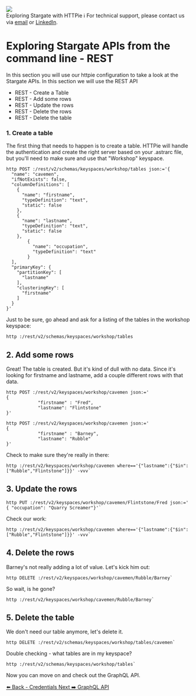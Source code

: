 <!-- TOP -->
<div class="top">
  <img src="https://datastax-academy.github.io/katapod-shared-assets/images/ds-academy-logo.svg" />
  <div class="scenario-title-section">
    <span class="scenario-title">Exploring Stargate with HTTPie</span>
    <span class="scenario-subtitle">ℹ️ For technical support, please contact us via <a href="mailto:kirsten.hunter@datastax.com">email</a> or <a href="https://linkedin.com/in/synedra">LinkedIn</a>.</span>
  </div>
</div>

# Exploring Stargate APIs from the command line - REST

In this section you will use our httpie configuration to take a look at the Stargate APIs.  In this section we will use the REST API

* REST - Create a Table
* REST - Add some rows
* REST - Update the rows
* REST - Delete the rows
* REST - Delete the table

### 1. Create a table

The first thing that needs to happen is to create a table.  HTTPie will handle the authentication and create the right server based on your .astrarc file, but you'll need to make sure and use that "Workshop" keyspace.

```
http POST :/rest/v2/schemas/keyspaces/workshop/tables json:='{
  "name": "cavemen",
  "ifNotExists": false,
  "columnDefinitions": [
    {
      "name": "firstname",
      "typeDefinition": "text",
      "static": false
    },
    {
      "name": "lastname",
      "typeDefinition": "text",
      "static": false
    },
        {
	      "name": "occupation",
	      "typeDefinition": "text"
	    }
  ],
  "primaryKey": {
    "partitionKey": [
      "lastname"
    ],
    "clusteringKey": [
      "firstname"
    ]
  }
}'
```

Just to be sure, go ahead and ask for a listing of the tables in the workshop keyspace:

```
http :/rest/v2/schemas/keyspaces/workshop/tables
```

## 2. Add some rows
Great!  The table is created.  But it's kind of dull with no data.  Since it's looking for firstname and lastname, add a couple different rows with that data.

```
http POST :/rest/v2/keyspaces/workshop/cavemen json:='
{
            "firstname" : "Fred",
            "lastname": "Flintstone"
}'
```

```
http POST :/rest/v2/keyspaces/workshop/cavemen json:='
{
            "firstname" : "Barney",
            "lastname": "Rubble"
}'
```

Check to make sure they're really in there:
```
http :/rest/v2/keyspaces/workshop/cavemen where=='{"lastname":{"$in":["Rubble","Flintstone"]}}' -vvv`
```

## 3. Update the rows

```
http PUT :/rest/v2/keyspaces/workshop/cavemen/Flintstone/Fred json:='
{ "occupation": "Quarry Screamer"}'`
```

Check our work:
```
http :/rest/v2/keyspaces/workshop/cavemen where=='{"lastname":{"$in":["Rubble","Flintstone"]}}' -vvv`
```

## 4. Delete the rows

Barney's not really adding a lot of value.  Let's kick him out:
```
http DELETE :/rest/v2/keyspaces/workshop/cavemen/Rubble/Barney`
```

So wait, is he gone?

```
http :/rest/v2/keyspaces/workshop/cavemen/Rubble/Barney`
```

## 5. Delete the table

We don't need our table anymore, let's delete it.

```
http DELETE :/rest/v2/schemas/keyspaces/workshop/tables/cavemen`
```

Double checking - what tables are in my keyspace?

```
http :/rest/v2/schemas/keyspaces/workshop/tables`
```

Now you can move on and check out the GraphQL API.

<div id="navigation-bottom" class="navigation-bottom">
 <a href='command:katapod.loadPage?[{"step":"step2"}]'
   class="btn btn-dark navigation-bottom-left">⬅️ Back - Credentials
 </a>
 <a href='command:katapod.loadPage?[{"step":"step4"}]'
    class="btn btn-dark navigation-bottom-right">Next ➡️ GraphQL API
  </a>
</div>

